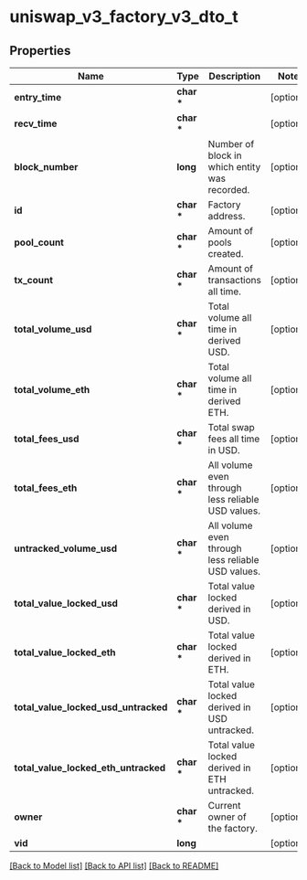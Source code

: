# uniswap_v3_factory_v3_dto_t

## Properties
Name | Type | Description | Notes
------------ | ------------- | ------------- | -------------
**entry_time** | **char \*** |  | [optional] 
**recv_time** | **char \*** |  | [optional] 
**block_number** | **long** | Number of block in which entity was recorded. | [optional] 
**id** | **char \*** | Factory address. | [optional] 
**pool_count** | **char \*** | Amount of pools created. | [optional] 
**tx_count** | **char \*** | Amount of transactions all time. | [optional] 
**total_volume_usd** | **char \*** | Total volume all time in derived USD. | [optional] 
**total_volume_eth** | **char \*** | Total volume all time in derived ETH. | [optional] 
**total_fees_usd** | **char \*** | Total swap fees all time in USD. | [optional] 
**total_fees_eth** | **char \*** | All volume even through less reliable USD values. | [optional] 
**untracked_volume_usd** | **char \*** | All volume even through less reliable USD values. | [optional] 
**total_value_locked_usd** | **char \*** | Total value locked derived in USD. | [optional] 
**total_value_locked_eth** | **char \*** | Total value locked derived in ETH. | [optional] 
**total_value_locked_usd_untracked** | **char \*** | Total value locked derived in USD untracked. | [optional] 
**total_value_locked_eth_untracked** | **char \*** | Total value locked derived in ETH untracked. | [optional] 
**owner** | **char \*** | Current owner of the factory. | [optional] 
**vid** | **long** |  | [optional] 

[[Back to Model list]](../README.md#documentation-for-models) [[Back to API list]](../README.md#documentation-for-api-endpoints) [[Back to README]](../README.md)


